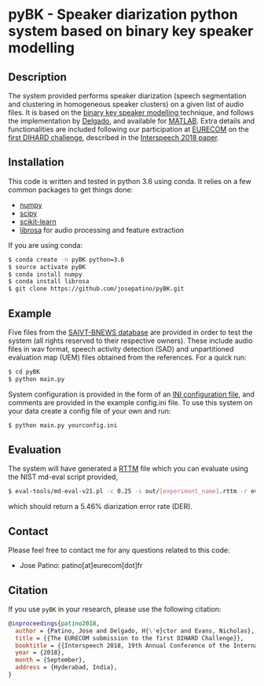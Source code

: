 # pyBK - Speaker diarization python system based on binary key speaker modelling

## Description

The system provided performs speaker diarization (speech segmentation and clustering in homogeneous speaker clusters) on a given list of audio files. It is based on the [binary key speaker modelling ](https://www.isca-speech.org/archive/archive_papers/interspeech_2010/i10_2118.pdf) technique, and follows the implementation by [Delgado](https://ieeexplore.ieee.org/document/7268861), and available for [MATLAB](https://github.com/h-delgado/binary-key-diarizer). Extra details and functionalities are included following our participation at [EURECOM](http://audio.eurecom.fr/) on the [first DIHARD challenge](https://coml.lscp.ens.fr/dihard/2018/index.html), described in the [Interspeech 2018 paper](https://www.isca-speech.org/archive/Interspeech_2018/pdfs/2172.pdf).

## Installation
This code is written and tested in python 3.6 using conda. It relies on a few common packages to get things done:
* [numpy](https://www.numpy.org/)
* [scipy](https://www.scipy.org/)
* [scikit-learn](https://scikit-learn.org/)
* [librosa](https://librosa.github.io/) for audio processing and feature extraction

If you are using conda:
```bash
$ conda create -n pyBK python=3.6
$ source activate pyBK
$ conda install numpy
$ conda install librosa
$ git clone https://github.com/josepatino/pyBK.git
```

## Example

Five files from the [SAIVT-BNEWS database](https://research.qut.edu.au/saivt/databases/saivt-bnews/) are provided in order to test the system (all rights reserved to their respective owners).  These include audio files in wav format, speech activity detection (SAD) and unpartitioned evaluation map (UEM) files obtained from the references. For a quick run:
```bash
$ cd pyBK
$ python main.py
```
System configuration is provided in the form of an [INI configuration file](https://docs.python.org/3/library/configparser.html), and comments are provided in the example config.ini file. To use this system on your data create a config file of your own and run:
```bash
$ python main.py yourconfig.ini
```
## Evaluation
The system will have generated a [RTTM](https://github.com/nryant/dscore#rttm) file which you can evaluate using the NIST md-eval script provided,
```bash
$ eval-tools/md-eval-v21.pl -c 0.25 -s out/[experiment_name].rttm -r eval-tools/reference.rttm
``` 
which should return a 5.46% diarization error rate (DER).

## Contact

Please feel free to contact me for any questions related to this code:
- Jose Patino:       patino[at]eurecom[dot]fr

## Citation

If you use `pyBK` in your research, please use the following citation:

```bibtex
@inproceedings{patino2018,
  author = {Patino, Jose and Delgado, H{\'e}ctor and Evans, Nicholas},
  title = {{The EURECOM submission to the first DIHARD Challenge}},
  booktitle = {{Interspeech 2018, 19th Annual Conference of the International Speech Communication Association}},
  year = {2018},
  month = {September},
  address = {Hyderabad, India},
}
```
